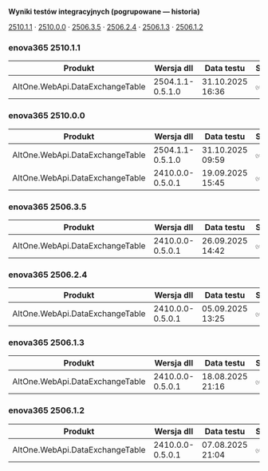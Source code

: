**Wyniki testów integracyjnych (pogrupowane — historia)**

[2510.1.1](#enova365-251011) · [2510.0.0](#enova365-251000) · [2506.3.5](#enova365-250635) · [2506.2.4](#enova365-250624) · [2506.1.3](#enova365-250613) · [2506.1.2](#enova365-250612)

### enova365 2510.1.1

| Produkt                         | Wersja dll       | Data testu       | Status |
|---------------------------------|------------------|------------------|--------|
| AltOne.WebApi.DataExchangeTable | 2504.1.1-0.5.1.0 | 31.10.2025 16:36 | ✅      |

### enova365 2510.0.0

| Produkt                         | Wersja dll       | Data testu       | Status |
|---------------------------------|------------------|------------------|--------|
| AltOne.WebApi.DataExchangeTable | 2504.1.1-0.5.1.0 | 31.10.2025 09:59 | ✅      |
| AltOne.WebApi.DataExchangeTable | 2410.0.0-0.5.0.1 | 19.09.2025 15:45 | ✅      |

### enova365 2506.3.5

| Produkt                         | Wersja dll       | Data testu       | Status |
|---------------------------------|------------------|------------------|--------|
| AltOne.WebApi.DataExchangeTable | 2410.0.0-0.5.0.1 | 26.09.2025 14:42 | ✅      |

### enova365 2506.2.4

| Produkt                         | Wersja dll       | Data testu       | Status |
|---------------------------------|------------------|------------------|--------|
| AltOne.WebApi.DataExchangeTable | 2410.0.0-0.5.0.1 | 05.09.2025 13:25 | ✅      |

### enova365 2506.1.3

| Produkt                         | Wersja dll       | Data testu       | Status |
|---------------------------------|------------------|------------------|--------|
| AltOne.WebApi.DataExchangeTable | 2410.0.0-0.5.0.1 | 18.08.2025 21:16 | ✅      |

### enova365 2506.1.2

| Produkt                         | Wersja dll       | Data testu       | Status |
|---------------------------------|------------------|------------------|--------|
| AltOne.WebApi.DataExchangeTable | 2410.0.0-0.5.0.1 | 07.08.2025 21:04 | ✅      |

